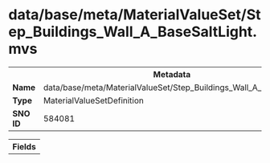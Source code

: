<h1>data/base/meta/MaterialValueSet/Step_Buildings_Wall_A_BaseSaltLight.mvs</h1><table><tr><th colspan="100%">Metadata</th></tr><tr><td><b>Name</b></td><td>data/base/meta/MaterialValueSet/Step_Buildings_Wall_A_BaseSaltLight.mvs</td></tr><tr><td><b>Type</b></td><td>MaterialValueSetDefinition</td></tr><tr><td><b>SNO ID</b></td><td>584081</td></tr></table>

<table><tr><th colspan="100%">Fields</th></tr></table>


